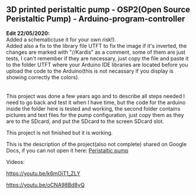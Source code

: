 <h2>3D printed peristaltic pump - OSP2(Open Source Peristaltic Pump) - Arduino-program-controller</h2>

<b>Edit 22/05/2020:</b></br>
Added a schematic(use it for your own risk!).<br/>
Added also a fix to the library file UTFT to fix the image if it's inverted, the changes are marked with "//Kardis" as a comment, some of them are just tests, I can't remember if they are necessary, just copy the file and paste it to the folder UTFT where your Arduino IDE libraries are located before you upload the code to the Arduino(this is not necassary if you display is showing correctly the colors).
<br/>
<br/>
<br/>
This project was done a few years ago and to describe all steps needed I need to go back and test it when I have time, but the code for the arduino inside the folder here is tested and working, the second folder contains pictures and text files for the pump configuration, just copy them as they are to the SDcard, and put the SDcard to the screen SDcard slot.

This project is not finished but it is working.

This is the description of the project(also not complete) shared on Google Docs, if you can not open it here: 
<a href="https://docs.google.com/document/d/1LbuHTzObYambpghvvagBYFq4LxzemCzu4StoPfHHYoI/edit?usp=sharing">Peristaltic pump</a>

Videos:

https://youtu.be/k6mOiT1_ZLY

https://youtu.be/oCNA98Bd8yQ
